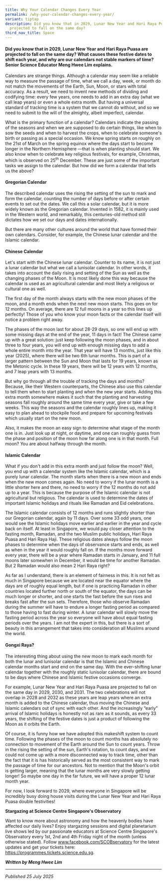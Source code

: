 ```yaml
---
title: Why Your Calendar Changes Every Year
permalink: /why-your-calendar-changes-every-year/
variant: tiptap
description: Did you know that in 2029, Lunar New Year and Hari Raya Puasa are
  projected to fall on the same day?
third_nav_title: Space
---
```

<h4>Did you know that in 2029, Lunar New Year and Hari Raya Puasa are projected to fall on the same day? What causes these festive dates to shift each year, and why are our calendars not stable markers of time? Senior Science Educator Meng Hwee Lim explains.</h4>
<p>Calendars are strange things. Although a calendar may seem like a reliable
way to measure the passage of time, what we call a day, week, or month
do not match the movements of the Earth, Sun, Moon, or stars with total
accuracy. As a result, we need to invent new methods of dividing and codifying
time: every few years, one needs to add in an extra day (what we call leap
years) or even a whole extra month. But having a universal standard of
tracking time is a system that we cannot do without, and so we need to
submit to the will of the almighty, albeit imperfect, calendar.</p>
<p>What is the primary function of a calendar? Calendars indicate the passing
of the seasons and when we are supposed to do certain things, like when
to sow the seeds and when to harvest the crops, when to celebrate someone's
birth or passing as a special occasion. We know spring starts on roughly
on the 21st of March on the spring equinox where the days start to become
longer in the Northern Hemisphere —that is when planting should start.
We also know when to celebrate key religious festivals, for example, Christmas,
which is observed on 25<sup>th</sup> December. These are just some of the
important tasks we assign to the calendar. But how did we form a calendar
that tells us the above?</p>
<h4><strong>Gregorian Calendar</strong></h4>
<p>The described calendar uses the rising the setting of the sun to mark
and form the calendar, counting the number of days before or after certain
events to set out the dates. We call this a solar calendar, but it is more
widely known as the Gregorian calendar. Invented in 1582, it is mainly
used in the Western world, and remarkably, this centuries-old method still
dictates how we set our days and dates internationally.</p>
<p>But there are many other cultures around the world that have formed their
own calendars. Consider, for example, the Chinese lunar calendar and the
Islamic calendar.</p>
<h4><strong>Chinese Calendar</strong></h4>
<p>Let's start with the Chinese lunar calendar. Counter to its name, it is
not just a lunar calendar but what we call a lunisolar calendar. In other
words, it takes into account the daily rising and setting of the Sun as
well as the changing phases of the Moon. It is most likely done this way
because the calendar is used as an agricultural calendar and most likely
a religious or cultural one as well.</p>
<p>The first day of the month always starts with the new moon phases of the
moon, and a month ends when the next new moon starts. This goes on for
12 months. On average, there are 12 full moons in a year so this lines
up perfectly! Those of you who know your moon facts or the calendar itself
will notice a problem right away.</p>
<p>The phases of the moon last for about 28-29 days, so one will end up with
some missing days at the end of the year, 11 days in fact! The Chinese
came up with a great solution: just keep following the moon phases, and
in about three to four years, you will end up with enough missing days
to add a whole entire month into the year. That year will have 13 months,
just like this year (2025), where there will be two 6th lunar months. This
is part of a larger pattern between the Sun and Moon that lasts for 19
years, known as the Metonic cycle. In these 19 years, there will be 12
years with 12 months, and 7 leap years with 13 months.</p>
<p>But why go through all the trouble of tracking the days and months? Because,
like their Western counterparts, the Chinese also use this calendar to
tell them when to start planting and when the new year starts. Adding this
extra month somewhere makes it such that the planting and harvesting seasons
fall roughly around the same time every year, give or take a few weeks.
This way the seasons and the calendar roughly lines up, making it easy
to plan ahead to stockpile food and prepare for upcoming festivals which
usually start on the new moon.</p>
<p>Also, it makes the moon an easy sign to determine what stage of the month
one is in. Just look up at night, or daytime, and one can roughly guess
from the phase and position of the moon how far along one is in that month.
Full moon? You are about halfway through the month.</p>
<h4><strong>Islamic Calendar</strong></h4>
<p>What if you don't add in this extra month and just follow the moon? Well,
you end up with a calendar system like the Islamic calendar, which is a
purely lunar calendar. The month starts when there is a new moon and ends
when the new moon comes again. No need to worry if the lunar month is a
little shorter here and there, no need to worry if the 12 months do not
add up to a year. This is because the purpose of the Islamic calendar is
not agricultural but religious. The calendar is used to determine the dates
of important Islamic holidays and rituals like Ramadan and Eid celebrations.</p>
<p>The Islamic calendar consists of 12 months and runs slightly shorter than
our Gregorian calendar, again by 11 days. Over some 33 odd years, one would
see the Islamic holidays move earlier and earlier in the year and cycle
back on itself. At least in Singapore, we would pay closer attention to
the fasting month, Ramadan, and the two Muslim public holidays, Hari Raya
Puasa and Hari Raya Haji. These religious dates always follow the moon
phases to determine when the days of observance starts and ends, as well
as when in the year it would roughly fall on. If the months move forward
every year, there will be a year where Ramadan starts in January, and 11
full moons later somewhen in December, it would be time for another Ramadan.
But 2 Ramadan would also mean 2 Hari Raya right?</p>
<p>As far as I understand, there is an element of fairness in this. It is
not felt as much in Singapore because we are located near the equator where
the days are of roughly equal length, but if one is practicing Ramadan
in other countries located further north or south of the equator, the days
can be much longer or shorter, and one starts the fast before the sun rises
and breaks fast after the sun sets. Therefore, those who observe Ramadan
during the summer will have to endure a longer fasting period as compared
to those having to fast during winter. A lunar calendar will slowly move
the fasting period across the year so everyone will have about equal fasting
periods over the years. I am not the expert in this, but there is a sort
of beauty in this arrangement that takes into consideration all Muslims
around the world.</p>
<h4><strong>Gongxi Raya?</strong></h4>
<p>The interesting thing about using the new moon to mark each month for
both the lunar and lunisolar calendar is that the Islamic and Chinese calendar
months start and end on the same day. With the ever-shifting lunar calendar
together with the roughly static lunisolar calendar, there are bound to
be days where Chinese and Islamic festive occasions converge.</p>
<p>For example, Lunar New Year and Hari Raya Puasa are projected to fall
on the same day in 2029, 2030, and 2031. The two celebrations will not
overlap in 2028 and 2032 as these years are leap years where an extra month
is added to the Chinese calendar, thus moving the Chinese and Islamic calendars
out of sync with each other. And the increasingly “early” arrival of Islamic
holidays is honestly not as rare as it sounds, as every 33 years, the shifting
of the festive dates is just a product of following the Moon as it orbits
the Earth.</p>
<p>Of course, it is funny how we have adopted this makeshift system to count
time. Following the phases of the moon to count months has absolutely no
connection to movement of the Earth around the Sun to count years. Throw
in the rising the setting of the sun, Earth's rotation, to count days,
and we could not come up with a more disconnected way to track time, other
than the fact that it is has historically served as the most consistent
way to mark the passage of time for our ancestors. Not to mention that
the Moon's orbit is getting larger, meaning that the lunar months are very
slowly getting longer! So maybe one day in the far future, we will have
a proper 12 lunar month year.</p>
<p>For now, I look forward to 2029, where everyone in Singapore will be incredibly
busy doing house visits during the Lunar New Year and Hari Raya Puasa double
festivities!</p>
<p><strong>Stargazing at Science Centre Singapore's Observatory</strong>
</p>
<p>Want to know more about astronomy and how the heavenly bodies have affected
our daily lives? Enjoy stargazing sessions and digital planetarium live
shows led by our passionate educators at Science Centre Singapore's Observatory
every 1st, 2nd and 4th Friday night of the month (unless otherwise stated).
Follow <a href="http://www.facebook.com/SCOBservatory" rel="noopener noreferrer nofollow" target="_blank"><u>www.facebook.com/SCOBservatory</u></a> for
the latest updates and get your tickets here: <a href="http://www.facebook.com/SCOBservatory" rel="noopener noreferrer nofollow" target="_blank"><u>https://programmes.tickets.science.edu.sg</u></a>.</p>
<p><strong><em>Written by Meng Hwee Lim</em></strong>
</p>
<hr>
<p><em>Published 25 July 2025</em>
</p>
<p></p>